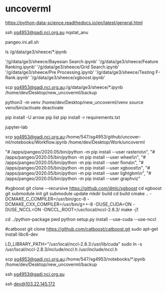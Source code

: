 # uncoverml

https://python-data-science.readthedocs.io/en/latest/general.html


ssh sg4953@gadi.nci.org.au
nqstat_anu

pangeo.ini.all.sh

ls /g/data/ge3/sheece/*.ipynb 

'/g/data/ge3/sheece/Bayesian Search.ipynb'
'/g/data/ge3/sheece/Feature Ranking.ipynb'
'/g/data/ge3/sheece/Grid Search.ipynb'
'/g/data/ge3/sheece/Pre Processing.ipynb'
'/g/data/ge3/sheece/Testing F-Rank.ipynb'
'/g/data/ge3/sheece/xgboost.ipynb'

scp sg4953@gadi.nci.org.au:/g/data/ge3/sheece/*.ipynb /home/dev/Desktop/new_uncoverml/backup

python3 -m venv /home/dev/Desktop/new_uncoverml/venv
source venv/bin/activate
deactivate

pip install -U arrow
pip list
pip install -r requirements.txt

jupyter-lab

scp sg4953@gadi.nci.org.au:/home/547/sg4953/github/uncover-ml/notebooks/Workflow.ipynb /home/dev/Desktop/Work/uncoverml

"# /apps/pangeo/2020.05/bin/python -m pip install --user rasterio\n",
"# /apps/pangeo/2020.05/bin/python -m pip install --user wheel\n",
"# /apps/pangeo/2020.05/bin/python -m pip install --user fiona\n",
"# /apps/pangeo/2020.05/bin/python -m pip install --user xgboost\n",
"# /apps/pangeo/2020.05/bin/python -m pip install --user lightgbm\n",
"# /apps/pangeo/2020.05/bin/python -m pip install --user graphviz"



#xgboost
git clone --recursive https://github.com/dmlc/xgboost
cd xgboost
git submodule init
git submodule update
mkdir build
cd build
cmake .. -DCMAKE_C_COMPILER=/usr/bin/gcc-8 -DCMAKE_CXX_COMPILER=/usr/bin/g++-8 -DUSE_CUDA=ON -DUSE_NCCL=ON  -DNCCL_ROOT=/usr/local/nccl-2.8.3/
make -j1

cd ../python-package
pwd
python setup.py install --use-cuda --use-nccl


#catboost
git clone https://github.com/catboost/catboost.git
sudo apt-get install libc6-dev






LD_LIBRARY_PATH="/usr/local/nccl-2.8.3:/usr/lib/cuda"
sudo ln -s /usr/local/nccl-2.8.3/include/nccl.h /usr/include/nccl.h


scp sg4953@gadi.nci.org.au:/home/547/sg4953/notebooks/*.ipynb /home/dev/Desktop/new_uncoverml/backup

ssh sg4953@gadi.nci.org.au

ssh dev@103.22.145.172